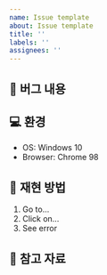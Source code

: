 ```yaml
---
name: Issue template
about: Issue template
title: ''
labels: ''
assignees: ''
---
```

## 🐞 버그 내용  
[//]: # (발생한 버그의 내용을 간략히 작성합니다.)  
  
## 💻 환경  
[//]: # (OS, 브라우저, 버전 정보 등 재현 환경을 기재합니다.)  
  
- OS: Windows 10  
- Browser: Chrome 98  
  
## 🔁 재현 방법  
[//]: # (버그를 재현할 수 있는 단계를 자세히 작성합니다.)  
1. Go to...  
2. Click on...  
3. See error  
  
## 📎 참고 자료  
[//]: # (스크린샷, 로그, 참고 링크 등 추가 자료를 첨부합니다.)  
  
